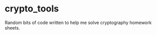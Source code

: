 crypto_tools
============

Random bits of code written to help me solve cryptography homework sheets.
